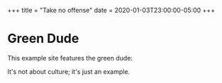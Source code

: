 +++
title = "Take no offense"
date = 2020-01-03T23:00:00-05:00
+++
# Green Dude
This example site features the green dude:

<amp-img src="/static/dude-192.png" layout="intrinsic" width="192" height="192"/>

It's not about culture; it's just an example.
